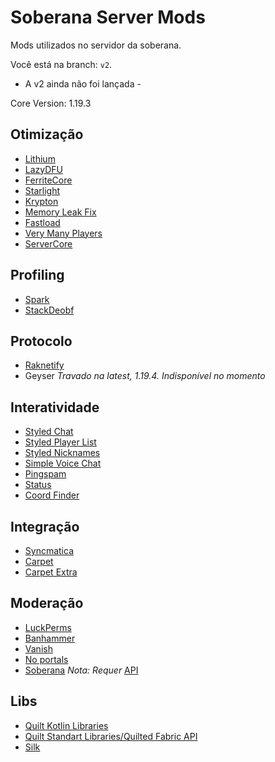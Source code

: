 # Soberana Server Mods
Mods utilizados no servidor da soberana.

Você está na branch: `v2`.
- A v2 ainda não foi lançada -

Core Version: 1.19.3

##  Otimização
- [Lithium](https://modrinth.com/mod/lithium)
- [LazyDFU](https://modrinth.com/mod/lazydfu)
- [FerriteCore](https://modrinth.com/mod/ferrite-core)
- [Starlight](https://modrinth.com/mod/starlight)
- [Krypton](https://modrinth.com/mod/krypton)
- [Memory Leak Fix](https://modrinth.com/mod/memoryleakfix)
- [Fastload](https://modrinth.com/mod/fastload)
- [Very Many Players](https://modrinth.com/mod/vmp-fabric)
- [ServerCore](https://modrinth.com/mod/servercore)

## Profiling
- [Spark](https://modrinth.com/mod/spark)
- [StackDeobf](https://modrinth.com/mod/stackdeobf)

## Protocolo
- [Raknetify](https://modrinth.com/plugin/raknetify)
- Geyser *Travado na latest, 1.19.4. Indisponível no momento*

## Interatividade
- [Styled Chat](https://modrinth.com/mod/styled-chat)
- [Styled Player List](https://modrinth.com/mod/styledplayerlist)
- [Styled Nicknames](https://modrinth.com/mod/styled-nicknames)
- [Simple Voice Chat](https://modrinth.com/plugin/simple-voice-chat)
- [Pingspam](https://modrinth.com/mod/pingspam)
- [Status](https://modrinth.com/mod/status)
- [Coord Finder](https://modrinth.com/mod/coord-finder)

## Integração
- [Syncmatica](https://modrinth.com/mod/syncmatica)
- [Carpet](https://www.curseforge.com/minecraft/mc-mods/carpet)
- [Carpet Extra](https://www.curseforge.com/minecraft/mc-mods/carpet-extra)


## Moderação
- [LuckPerms](https://modrinth.com/mod/luckperms)
- [Banhammer](https://modrinth.com/mod/banhammer)
- [Vanish](https://modrinth.com/mod/vanish)
- [No portals](https://modrinth.com/mod/no-portals)
- [Soberana](https://github.com/soberanacraft/quilt-mod) *Nota: Requer* [API](https://github.com/soberanacraft/api)

## Libs
- [Quilt Kotlin Libraries](https://modrinth.com/mod/qkl)
- [Quilt Standart Libraries/Quilted Fabric API](https://modrinth.com/mod/qsl)
- [Silk](https://modrinth.com/mod/silk)

